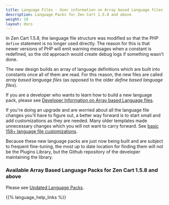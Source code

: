 ```yaml
---
title: Language Files - User information on Array based Language files 
description: Language Packs for Zen Cart 1.5.8 and above 
weight: 10 
layout: docs
---
```


In Zen Cart 1.5.8, the language file structure was modified so that the PHP `define` statement is no longer used directly.  The reason for this is that newer versions of PHP will emit warning messages when a constant is redefined, so the old approach would create debug logs if something wasn't done.

The new design builds an array of language definitions which are built into constants once all of them are read.  For this reason, the new files are called *array based language files* (as opposed to the older *define based language files*). 


If you are a developer who wants to learn how to build a new language pack, please see [Developer Information on Array based Language files](/dev/code/158_language_files/). 

If you're doing an upgrade and are worried about all the language file changes you'll have to figure out, a better way forward is to start small and add customizations as they are needed.  Many older templates made unnecessary changes which you will not want to carry forward.  See [basic 158+ language file customizations](/user/localization/basic_158_language_customizations/).

Because these new language packs are just now being built and are subject to frequent fine-tuning, the most up to date location for finding them will not be the Plugins Library, but the Github repository of the developer maintaining the library. 

### Available Array Based Language Packs for Zen Cart 1.5.8 and above

Please see [Updated Language Packs](/user/localization/updated_language_packs/). 

{{% language_help_links %}}

